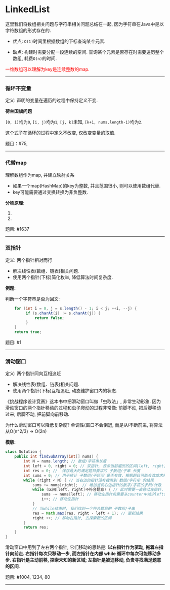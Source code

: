 # LinkedList

这里我们将数组相关问题与字符串相关问题总结在一起, 因为字符串在Java中是以字符数组的形式存在的.

* 优点: `O(1)`时间里根据数组的下标查询某个元素.

* 缺点: 构建时需要分配一段连续的空间. 查询某个元素是否存在时需要遍历整个数组, 耗费`O(n)`的时间.

<font color=red>一维数组可以理解为key是连续整数的map.</font>

---

### 循环不变量

定义: 声明的变量在遍历的过程中保持定义不变.

**荷兰国旗问题**

`[0, i)`均为`0`, `[i, j)`均为`1`, `[j, k]`未知, `[k+1, nums.length-1)`均为`2`.

这个式子在循环的过程中定义不改变, 仅改变变量的取值.

题目：#75, 

---

### 代替map

理解数组作为map, 并建立映射关系

* 如果一个map(HashMap)的key为整数, 并且范围很小, 则可以使用数组代替.
* key可能需要通过变换转换为非负整数.

**分桶原理**:

1.  
2. 

题目: #1637

---

### 双指针

 定义: 两个指针相对而行

 * 解决线性表(数组、链表)相关问题.
 * 使用两个指针(下标)简化枚举, 降低算法时间复杂度.

 **例题:**

 判断一个字符串是否为回文:

 ```java
     for (int i = 0, j = s.length() - 1; i < j; ++i, --j) {
          if (s.charAt(i) != s.charAt(j)) {
              return false;
          }
     }
     return true;
 ```

 题目: #1

 ---

 ### 滑动窗口

 定义: 两个指针同向互相追赶

 * 解决线性表(数组、链表)相关问题.
 * 使用两个指针(下标)互相追赶, 动态维护窗口内的状态.

 《挑战程序设计竞赛》这本书中把滑动窗口叫做「虫取法」, 非常生动形象.
 因为滑动窗口的两个指针移动的过程和虫子爬动的过程非常像: 前脚不动, 把后脚移动过来; 后脚不动, 把前脚向前移动.

 为什么滑动窗口可以降低复杂度? 单调性(窗口不会倒退, 而是从i不断前进, 将算法从O(n^2/3) -> O(2n)

 **模版:**

 ```java
 class Solution {
     public int findSubArray(int[] nums) {
         int N = nums.length; // 数组/字符串长度
         int left = 0, right = 0; // 双指针, 表示当前遍历的区间[left, right], 闭区间
         int res = 0; //  保存最大的满足题目要求的 子数组/子串 长度
         int sums = 0; // 用于统计 子数组/子区间 是否有效，根据题目可能会改成求和/计数
         while (right < N) { // 当右边的指针没有搜索到 数组/字符串 的结尾
             sums += nums[right];  // 增加当前右边指针的数字/字符的求和/计数
             while (区间[left, right]不符合题意) { // 此时需要一直移动左指针，直至找到一个符合题意的区间
                 sums -= nums[left]; // 移动左指针前需要从counter中减少left位置字符的求和/计数
                 i++; // 移动左指针
             }
             // 当while结束时, 我们找到一个符合题意的 子数组/子串
             res = Math.max(res, right - left + 1); // 更新结果
             right ++; // 移动右指针, 去探索新的区间
         }
         return res;
     }
 }
 ```

 滑动窗口中用到了左右两个指针, 它们移动的思路是: **以右指针作为驱动, 拖着左指针向前走.
 右指针每次只移动一步, 而左指针在内部 while 循环中每次可能移动多步.
 右指针是主动前移, 探索未知的新区域; 左指针是被迫移动, 负责寻找满足题意的区间**.

 题目: #1004, 1234, 80

 ---